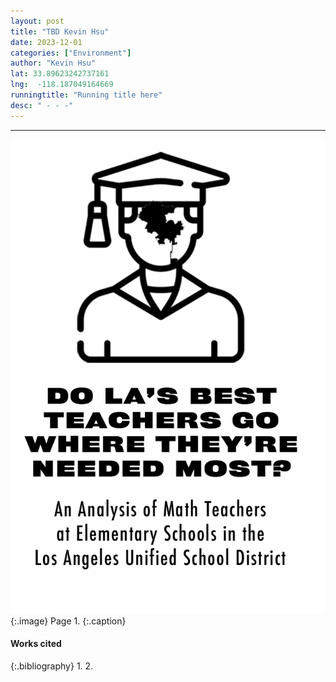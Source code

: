 ```yaml
---
layout: post
title: "TBD Kevin Hsu"
date: 2023-12-01
categories: ["Environment"]
author: "Kevin Hsu"
lat: 33.89623242737161 
lng:  -118.187049164669
runningtitle: "Running title here"
desc: " - - -"
---
```

 - - -
 
![Zine1](images/Brown1.png)
   {:.image}
Page 1.
   {:.caption}
 


#### Works cited

{:.bibliography}
1. 
2. 
